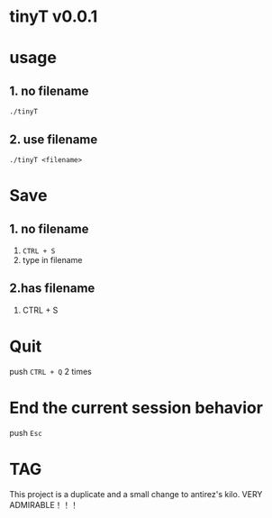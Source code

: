 # tinyT  v0.0.1

# usage
## 1. no filename 
`./tinyT`
## 2. use filename
`./tinyT <filename>`

# Save 
## 1. no filename
1. `CTRL + S`
2. type in filename

## 2.has filename
1. CTRL + S

# Quit
push `CTRL + Q` 2 times

# End the current session behavior
push `Esc`

# TAG
This project is a duplicate and a small change to antirez's kilo.
VERY ADMIRABLE！！！
